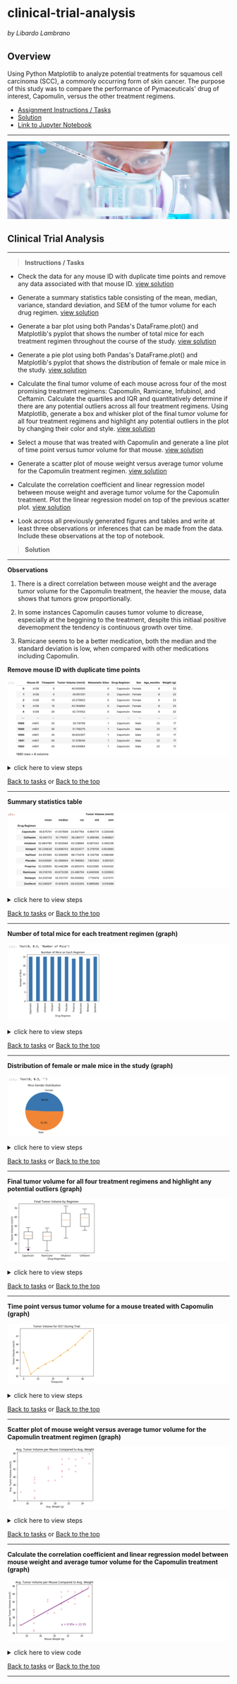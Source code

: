 # clinical-trial-analysis

###### by Libardo Lambrano

## Overview <a name="top"></a>

Using Python Matplotlib to analyze potential treatments for squamous cell carcinoma (SCC), a commonly occurring form of skin cancer. The purpose of this study was to compare the performance of Pymaceuticals' drug of interest, Capomulin, versus the other treatment regimens.

* [Assignment Instructions / Tasks](#intro)
* [Solution](#solution)
* [Link to Jupyter Notebook](solution/clinical-trial-analysis.ipynb)

---
![](images/Laboratory.jpg)
## Clinical Trial Analysis

---
<a name="intro"></a>
> **Instructions / Tasks**

* Check the data for any mouse ID with duplicate time points and remove any data associated with that mouse ID. [view solution](#01)

* Generate a summary statistics table consisting of the mean, median, variance, standard deviation, and SEM of the tumor volume for each drug regimen. [view solution](#02)

* Generate a bar plot using both Pandas's DataFrame.plot() and Matplotlib's pyplot that shows the number of total mice for each treatment regimen throughout the course of the study. [view solution](#03)

* Generate a pie plot using both Pandas's DataFrame.plot() and Matplotlib's pyplot that shows the distribution of female or male mice in the study. [view solution](#04)

* Calculate the final tumor volume of each mouse across four of the most promising treatment regimens: Capomulin, Ramicane, Infubinol, and Ceftamin. Calculate the quartiles and IQR and quantitatively determine if there are any potential outliers across all four treatment regimens. Using Matplotlib, generate a box and whisker plot of the final tumor volume for all four treatment regimens and highlight any potential outliers in the plot by changing their color and style. [view solution](#06)

* Select a mouse that was treated with Capomulin and generate a line plot of time point versus tumor volume for that mouse. [view solution](#07)

* Generate a scatter plot of mouse weight versus average tumor volume for the Capomulin treatment regimen. [view solution](#08)

* Calculate the correlation coefficient and linear regression model between mouse weight and average tumor volume for the Capomulin treatment. Plot the linear regression model on top of the previous scatter plot. [view solution](#09)

* Look across all previously generated figures and tables and write at least three observations or inferences that can be made from the data. Include these observations at the top of notebook.

<a name="solution"></a>
> **Solution**

---

**Observations**

1. There is a direct correlation between mouse weight and the average tumor volume for the Capomulin treatment, the heavier the mouse, data shows that tumors grow proportionally. 

2. In some instances Capomulin causes tumor volume to dicrease, especially at the beggining to the treatment, despite this initiaal positive devemopment the tendency is continuous growth over time.  

3. Ramicane seems to be a better medication, both the median and the standard deviation is low, when compared with other medications including Capomulin. 


<a name="01"></a>
**Remove mouse ID with duplicate time points**

![remove duplicated data](images/steps/01.png)

<details><summary>click here to view steps</summary>

1. Import dependencies, read and combine CSV files

    ```
    # Dependencies and Setup
    import matplotlib.pyplot as plt
    import pandas as pd
    import scipy.stats as st
    import numpy as np

    # Study data files
    mouse_metadata_path = '../data/Mouse_metadata.csv'
    study_results_path = '../data/Study_results.csv'

    # Read the mouse data and the study results
    mouse_metadata = pd.read_csv(mouse_metadata_path)
    study_results = pd.read_csv(study_results_path)

    # Combine the data into a single dataset
    mouse_study_results = study_results.merge(mouse_metadata, on = 'Mouse ID')
    ```
2. Get all the data for the duplicate mouse ID. 
    ```
    mouse_id_dups = mouse_study_results[mouse_study_results[['Mouse ID', 'Timepoint']].duplicated() == True]
    ```
3. Create a clean DataFrame by dropping the duplicate mouse by its ID & Timepoint mix.
    ```
    mouse_study_results.drop_duplicates(subset=['Mouse ID', 'Timepoint'])
    ```
4. Removing the mouse with duplicated data completelly
    ```
    mouse_study_results = mouse_study_results[~mouse_study_results['Mouse ID'].str.match('g989')]
    ```

    [Back to output](#01)
</details>

[Back to tasks](#intro) or [Back to the top](#top) 

---

<a name="02"></a>
**Summary statistics table**

![remove duplicated data](images/steps/02.png)

<details><summary>click here to view steps</summary>

1. Method 1 - creating multiple series and putting them all together at the end
    
    ```
    mean = mouse_study_results.groupby('Drug Regimen')['Tumor Volume (mm3)'].mean()
    median = mouse_study_results.groupby('Drug Regimen')['Tumor Volume (mm3)'].median()
    variance = mouse_study_results.groupby('Drug Regimen')['Tumor Volume (mm3)'].var()
    standard_deviation = mouse_study_results.groupby('Drug Regimen')['Tumor Volume (mm3)'].std()
    SEM = mouse_study_results.groupby('Drug Regimen')['Tumor Volume (mm3)'].sem()

    # This method is the most straighforward, creating multiple series and putting them all together at the end.

    summary_statistics_1 = pd.DataFrame({'mean': mean,
                                        'median': median, 
                                        'var': variance, 
                                        'std': standard_deviation, 
                                        'sem': SEM})
    ```

2. Method 2 -  Generate a summary statistics table using a single groupby function
    
    ```
    summary_statistics_2 = mouse_study_results.groupby('Drug Regimen').agg({'Tumor Volume (mm3)': ['mean', 'median', 'var', 'std', 'sem']})
    summary_statistics_2
    ```

    [Back to output](#02)
</details>

[Back to tasks](#intro) or [Back to the top](#top) 

---

<a name="03"></a>
**Number of total mice for each treatment regimen (graph)**

![remove duplicated data](images/steps/03.png)

<details><summary>click here to view steps</summary>

1. Generate a bar plot showing the total number of mice for each treatment throughout the course of the study using pandas.
    
    ```
    grp_mice_treatment = mouse_study_results.groupby(["Drug Regimen"])
    mice_per_treatment = grp_mice_treatment[["Mouse ID"]].nunique()

    mice_treat_plot = mice_per_treatment.plot(kind="bar", title="Number of Mice on Each Regimen", legend=False)
    mice_treat_plot.set_ylabel("Number of Mice")
    ```

    [Back to output](#03)
</details>

[Back to tasks](#intro) or [Back to the top](#top) 

---

<a name="04"></a>
**Distribution of female or male mice in the study (graph)**

![remove duplicated data](images/steps/04.png)

<details><summary>click here to view steps</summary>

1. Generate a pie plot showing the distribution of female versus male mice using pandas
    
    ```
    grp_mice_gender = mouse_study_results.groupby(['Sex'])
    mice_gender = grp_mice_gender[['Mouse ID']].count()

    mice_gender_plot = mice_gender.plot(y='Mouse ID', kind='pie', autopct='%1.1f%%', title='Mice Gender Distribution', legend=False)
    mice_gender_plot.set_ylabel('')
    ```

    [Back to output](#04)
</details>

[Back to tasks](#intro) or [Back to the top](#top) 

---

<a name="06"></a>
**Final tumor volume for all four treatment regimens and highlight any potential outliers (graph)**

![remove duplicated data](images/steps/06.png)

<details><summary>click here to view steps</summary>

1. Calculate the IQR and quantitatively determine if there are any potential outliers.
    
    ```
    treatments = ["Capomulin", "Ramicane", "Infubinol", "Ceftamin"]

    cap_tumor_vol = cap_regimen['Tumor Volume (mm3)']
    ram_tumor_vol = ram_regimen['Tumor Volume (mm3)']
    inf_tumor_vol = inf_regimen['Tumor Volume (mm3)']
    cef_tumor_vol = cef_regimen['Tumor Volume (mm3)']

    quartiles_cap = cap_tumor_vol.quantile([.25,.5,.75])
    lowerq_cap = quartiles_cap[0.25]
    upperq_cap = quartiles_cap[0.75]
    iqr_cap = upperq_cap-lowerq_cap
    lower_bound_cap = lowerq_cap - (1.5*iqr_cap)
    upper_bound_cap = upperq_cap + (1.5*iqr_cap)

    quartiles_ram = ram_tumor_vol.quantile([.25,.5,.75])
    lowerq_ram = quartiles_ram[0.25]
    upperq_ram = quartiles_ram[0.75]
    iqr_ram = upperq_ram-lowerq_ram
    lower_bound_ram = lowerq_ram - (1.5*iqr_ram)
    upper_bound_ram = upperq_ram + (1.5*iqr_ram)

    quartiles_inf = inf_tumor_vol.quantile([.25,.5,.75])
    lowerq_inf = quartiles_inf[0.25]
    upperq_inf = quartiles_inf[0.75]
    iqr_inf = upperq_inf-lowerq_inf
    lower_bound_inf = lowerq_inf - (1.5*iqr_inf)
    upper_bound_inf = upperq_inf + (1.5*iqr_inf)

    quartiles_cef = cef_tumor_vol.quantile([.25,.5,.75])
    lowerq_cef = quartiles_cef[0.25]
    upperq_cef = quartiles_cef[0.75]
    iqr_cef = upperq_cef-lowerq_cef
    lower_bound_cef = lowerq_cef - (1.5*iqr_cef)
    upper_bound_cef = upperq_cef + (1.5*iqr_cef)

    outlier_cap = cap_regimen.loc[(cap_regimen["Tumor Volume (mm3)"] < lower_bound_cap) | (cap_regimen["Tumor Volume (mm3)"] > upper_bound_cap)]

    outlier_ram = ram_regimen.loc[(ram_regimen["Tumor Volume (mm3)"] < lower_bound_ram) | (ram_regimen["Tumor Volume (mm3)"] > upper_bound_ram)]

    outlier_inf = inf_regimen.loc[(inf_regimen["Tumor Volume (mm3)"] < lower_bound_inf) | (inf_regimen["Tumor Volume (mm3)"] > upper_bound_inf)]

    outlier_cef = cef_regimen.loc[(cef_regimen["Tumor Volume (mm3)"] < lower_bound_cef) | (cef_regimen["Tumor Volume (mm3)"] > upper_bound_cef)]

    print(outlier_cap)
    print(outlier_ram)
    print(outlier_inf)
    print(outlier_cef)

2. Generate a box plot of the final tumor volume of each mouse across four regimens of interest

    ```
    tumor_data = [cap_tumor_vol, ram_tumor_vol, inf_tumor_vol, cef_tumor_vol]
    purple_diamond = dict(markerfacecolor='purple', marker='D')
    labels = treatments
    plt.boxplot(tumor_data, flierprops=purple_diamond, labels=labels)
    plt.title("Final Tumor Volume by Regimen")
    plt.xlabel("Drug Regimens")
    plt.ylabel("Tumor Volume (mm3)")
    plt.show()

    ```

    [Back to output](#06)
</details>

[Back to tasks](#intro) or [Back to the top](#top) 

---

<a name="07"></a>
**Time point versus tumor volume for a mouse treated with Capomulin (graph)**

![remove duplicated data](images/steps/07.png)

<details><summary>click here to view steps</summary>

1. Identify the mice treated with Capomulin and select one
    
    ```
    capomulin_treatment = mouse_study_results.loc[mouse_study_results['Drug Regimen'] == 'Capomulin']
    i557_mouse = capomulin_treatment.loc[capomulin_treatment["Mouse ID"] == "i557"]

    ```
2. Plot graph 

    ```
    i557_mouse_timepoints = i557_mouse['Timepoint'].to_list()
    i557_mouse_tumor_vol = i557_mouse['Tumor Volume (mm3)'].to_list()
    plt.plot(i557_mouse_timepoints, i557_mouse_tumor_vol, color='orange', marker='^')
    plt.title('Tumor Volume for i557 During Trial')
    plt.xlabel('Timepoints')
    plt.ylabel('Tumor Volume (mm3)')
    plt.show()
    ```

    [Back to output](#07)
</details>

[Back to tasks](#intro) or [Back to the top](#top) 

---

<a name="08"></a>
**Scatter plot of mouse weight versus average tumor volume for the Capomulin treatment regimen (graph)**

![remove duplicated data](images/steps/08.png)

<details><summary>click here to view steps</summary>

1. Capture average tumor size
    
    ```
    grp_mice_avg_tumor = capomulin_treatment.groupby('Mouse ID').mean()
    avg_tumor_size = grp_mice_avg_tumor['Tumor Volume (mm3)']

    ```
2. Capture average mouse weight

    ```
    grp_mice_weight = capomulin_treatment.groupby('Mouse ID').mean()
    avg_mouse_weight = grp_mice_weight['Weight (g)']
    ```
3. Plot graph
    ```
    plt.scatter(avg_mouse_weight, avg_tumor_size, color='pink', marker='o')
    plt.title('Avg. Tumor Volume per Mouse Compared to Avg. Weight')
    plt.xlabel('Avg. Weight (g)')
    plt.ylabel('Avg. Tumor Volume (mm3)')
    plt.show()
    ```

    [Back to output](#08)
</details>

[Back to tasks](#intro) or [Back to the top](#top) 

---

<a name="09"></a>
**Calculate the correlation coefficient and linear regression model between mouse weight and average tumor volume for the Capomulin treatment (graph)**

![remove duplicated data](images/steps/09.png)

<details><summary>click here to view code</summary>
    
    ```
    cor_coeff = st.pearsonr(avg_mouse_weight,avg_tumor_size)[0]
    (slope, intercept, rvalue, pvalue, stderr) = st.linregress(avg_mouse_weight, avg_tumor_size)
    regress_values = []
    for weight in avg_mouse_weight:
        regress_values.append(weight * slope + intercept)
    line_eq = "y = " + str(round(slope,2)) + "x + " + str(round(intercept,2))

    plt.scatter(avg_mouse_weight, avg_tumor_size, color="pink", marker='o')
    plt.plot(avg_mouse_weight,regress_values,"r-", color="purple")
    plt.annotate(line_eq,(21,36),fontsize=12,color="purple")
    plt.title("Avg. Tumor Volume per Mouse Compared to Avg. Weight")
    plt.xlabel("Mouse Weight (g)")
    plt.ylabel("Average Tumor Volume (mm3)")
    plt.show()
    print(f"The correlation coefficient is {cor_coeff}")

    ```

    [Back to output](#09)
</details>

[Back to tasks](#intro) or [Back to the top](#top) 

---

